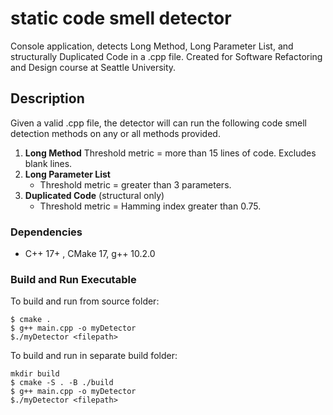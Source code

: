 # static code smell detector

Console application, detects Long Method, Long Parameter List, and structurally Duplicated Code in a .cpp file. 
Created for Software Refactoring and Design course at Seattle University. 

## Description

Given a valid .cpp file, the detector will can run the following code smell detection methods on any or all methods provided. 
1. **Long Method** 
    Threshold metric = more than 15 lines of code. Excludes blank lines.  
2. **Long Parameter List** 
    * Threshold metric = greater than 3 parameters. 
3. **Duplicated Code** (structural only)
    * Threshold metric = Hamming index greater than 0.75. 

### Dependencies
* C++ 17+ , CMake 17, g++ 10.2.0

### Build and Run Executable 
To build and run from source folder:
```
$ cmake .
$ g++ main.cpp -o myDetector
$./myDetector <filepath> 
```

To build and run in separate build folder:
```
mkdir build 
$ cmake -S . -B ./build 
$ g++ main.cpp -o myDetector
$./myDetector <filepath> 
```
